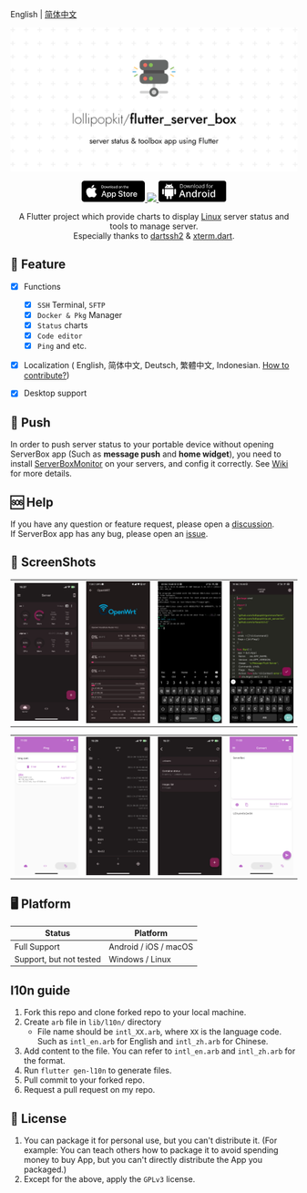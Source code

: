 English | [简体中文](README_zh.md)
<!-- Title-->
<p align="center">
  <img src="imgs/flutter_server_box.png">
</p>

<!-- Badges-->
<p align="center">
  <a href="https://apps.apple.com/app/id1586449703">
    <img style="height: 37px" src="imgs/appstore.svg">
  </a>
  <a href="https://count.ly/f/badge" rel="nofollow">
    <img style="height: 37px" src="https://count.ly/badges/dark.svg">
  </a>
  <a href="https://github.com/lollipopkit/flutter_server_box/releases/latest">
    <img style="height: 37px" src="imgs/dl-android.svg">
  </a>
</p>

<p align="center">
A Flutter project which provide charts to display <a href="../../issues/43">Linux</a> server status and tools to manage server.
<br>
Especially thanks to <a href="https://github.com/TerminalStudio/dartssh2">dartssh2</a> & <a href="https://github.com/TerminalStudio/xterm.dart">xterm.dart</a>.
</p>


## 🔖 Feature
- [x] Functions
  - [x] `SSH` Terminal, `SFTP`
  - [x] `Docker & Pkg` Manager
  - [x] `Status` charts
  - [x] `Code editor`
  - [x] `Ping` and etc.
- [x] Localization ( English, 简体中文, Deutsch, 繁體中文, Indonesian. [How to contribute?](#l10n-guide))
- [x] Desktop support


## 📩 Push
In order to push  server status to your portable device without opening ServerBox app (Such as **message push** and **home widget**), you need to install [ServerBoxMonitor](https://github.com/lollipopkit/server_box_monitor) on your servers, and config it correctly. See [Wiki](https://github.com/lollipopkit/server_box_monitor/wiki) for more details.


## 🆘 Help
If you have any question or feature request, please open a [discussion](https://github.com/lollipopkit/flutter_server_box/discussions/new/choose).  
If ServerBox app has any bug, please open an [issue](https://github.com/lollipopkit/flutter_server_box/issues/new).


## 📱 ScreenShots
<table>
  <tr>
    <td>
	    <img width="200px" src="imgs/server.jpeg">
    </td>
    <td>
	    <img width="200px" src="imgs/detail.jpg">
    </td>
    <td>
	    <img width="200px" src="imgs/ssh.jpg">
    </td>
    <td>
	    <img width="200px" src="imgs/editor.jpg">
    </td>
  </tr>
</table>
<table>
  <tr>
    <td>
	    <img width="200px" src="imgs/ping.png">
    </td>
    <td>
	    <img width="200px" src="imgs/sftp.jpeg">
    </td>
    <td>
	    <img width="200px" src="imgs/docker.jpeg">
    </td>
    <td>
	    <img width="200px" src="imgs/convert.png">
    </td>
  </tr>
</table>


## 🖥 Platform
Status|Platform          
--- | ---
Full Support| Android / iOS / macOS
Support, but not tested| Windows / Linux


## l10n guide
1. Fork this repo and clone forked repo to your local machine.
2. Create `arb` file in `lib/l10n/` directory
   - File name should be `intl_XX.arb`, where `XX` is the language code. Such as `intl_en.arb` for English and `intl_zh.arb` for Chinese.
3. Add content to the file. You can refer to `intl_en.arb` and `intl_zh.arb` for the format.
4. Run `flutter gen-l10n` to generate files.
5. Pull commit to your forked repo.
6. Request a pull request on my repo.


## 📝 License
1. You can package it for personal use, but you can't distribute it. (For example: You can teach others how to package it to avoid spending money to buy App, but you can't directly distribute the App you packaged.)
2. Except for the above, apply the `GPLv3` license.
